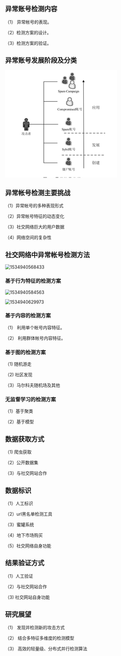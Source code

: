 ## 异常账号检测内容

（1） 异常帐号的表现。

（2）检测方案的设计。

（3）检测方案的验证。

## 异常账号发展阶段及分类

![1534940536931](./1534940536931.png)

## 异常帐号检测主要挑战

（1）异常帐号的多种表现形式

（2）异常帐号特征的动态变化

（3）社交网络巨大的用户数据

（4）网络空间的复杂性



## 社交网络中异常帐号检测方法

![1534940568433](C:\Users\dyc\Desktop\2018.8.23\1534940568433.png)

### 基于行为特征的检测方案

![1534940584563](C:\Users\dyc\Desktop\2018.8.23\1534940584563.png)

![1534940629973](C:\Users\dyc\Desktop\2018.8.23\1534940629973.png)

### 基于内容的检测方案

（1） 利用单个帐号内容特征。

（2） 利用群体帐号内容特征。

### 基于图的检测方案

（1)   随机游走

（2)   社区发现

（3）马尔科夫随机场及其他

### 无监督学习的检测方案

（1）基于聚类

（2）基于模型



## 数据获取方式

（1)  爬虫获取

（2）公开数据集

（3）与社交网站合作

## 数据标识

（1）人工标识

（2）url黑名单检测工具

（3）蜜罐系统

（4）地下市场购买

（5）社交网络自身功能

## 结果验证方式

（1）人工验证

（2）与社交网站合作

（3)   社交网站自身功能

## 研究展望

（1） 发现并检测新的攻击方式

（2） 结合多特征多维度的检测模型

（3） 高效的轻量级、分布式并行检测算法
